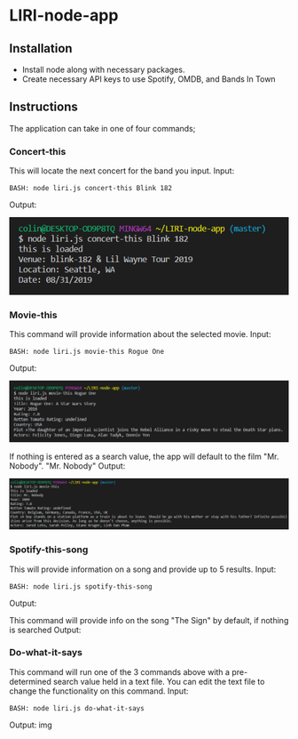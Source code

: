 # LIRI-node-app

## Installation
* Install node along with necessary packages.
* Create necessary API keys to use Spotify, OMDB, and Bands In Town

## Instructions
The application can take in one of four commands;

### Concert-this
This will locate the next concert for the band you input.
Input:
```
BASH: node liri.js concert-this Blink 182
```
Output:

![concert-this-image](images/concert-this.PNG)

### Movie-this
This command will provide information about the selected movie.
Input:
```
BASH: node liri.js movie-this Rogue One
```
Output: 

![movie-this-image](images/movie-this.PNG)

If nothing is entered as a search value, the app will default to the film "Mr. Nobody".
"Mr. Nobody" Output:

![movie-this-default](images/movie-this-default.PNG)

### Spotify-this-song
This will provide information on a song and provide up to 5 results.
Input:
```
BASH: node liri.js spotify-this-song
```
Output:

This command will provide info on the song "The Sign" by default, if nothing is searched
Output:


### Do-what-it-says
This command will run one of the 3 commands above with a pre-determined search value held in a text file. You can edit the text file to change the functionality on this command.
Input:
```
BASH: node liri.js do-what-it-says
```
Output:
img
